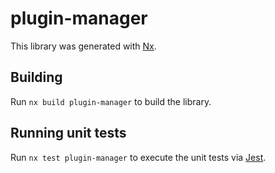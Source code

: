 # plugin-manager

This library was generated with [Nx](https://nx.dev).

## Building

Run `nx build plugin-manager` to build the library.

## Running unit tests

Run `nx test plugin-manager` to execute the unit tests via [Jest](https://jestjs.io).
